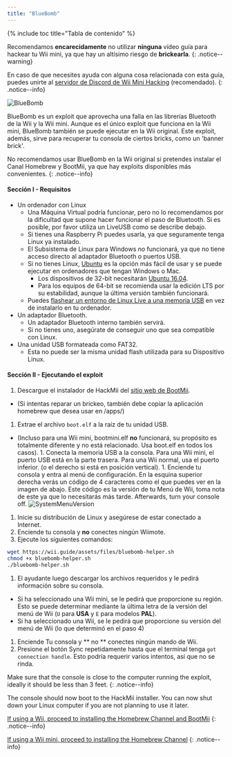 ```yaml
---
title: "BlueBomb"
---
```


{% include toc title="Tabla de contenido" %}

Recomendamos **encarecidamente** no utilizar **ninguna** vídeo guía para hackear tu Wii mini, ya que hay un altísimo riesgo de **brickearla**.
{: .notice--warning}

En caso de que necesites ayuda con alguna cosa relacionada con esta guía, puedes unirte al [servidor de Discord de Wii Mini Hacking](https://discord.gg/6ryxnkS) (recomendado).
{: .notice--info}

![BlueBomb](/images/bluebomb.png)

BlueBomb es un exploit que aprovecha una falla en las librerías Bluetooth de la Wii y la Wii mini. Aunque es el único exploit que funciona en la Wii mini, BlueBomb también se puede ejecutar en la Wii original. Este exploit, además, sirve para recuperar tu consola de ciertos bricks, como un 'banner brick'.

No recomendamos usar BlueBomb en la Wii original si pretendes instalar el Canal Homebrew y BootMii, ya que hay exploits disponibles más convenientes.
{: .notice--info}

#### Sección I - Requisitos
- Un ordenador con Linux
  - Una Máquina Virtual podría funcionar, pero no lo recomendamos por la dificultad que supone hacer funcionar el paso de Bluetooth. Si es posible, por favor utiliza un LiveUSB como se describe debajo.
  - Si tienes una Raspberry Pi puedes usarla, ya que seguramente tenga Linux ya instalado.
  - El Subsistema de Linux para Windows *no* funcionará, ya que no tiene acceso directo al adaptador Bluetooth o puertos USB.
  - Si no tienes Linux, [Ubuntu](https://ubuntu.com/download/desktop) es la opción más fácil de usar y se puede ejecutar en ordenadores que tengan Windows o Mac.
    - Los dispositivos de 32-bit necesitarán [Ubuntu 16.04](http://releases.ubuntu.com/16.04/).
    - Para los equipos de 64-bit se recomienda usar la edición LTS por su estabilidad, aunque la última versión también funcionará.
  - Puedes [flashear un entorno de Linux Live a una memoria USB](https://ubuntu.com/tutorials/tutorial-create-a-usb-stick-on-windows#1-overview) en vez de instalarlo en tu ordenador.
- Un adaptador Bluetooth.
  - Un adaptador Bluetooth interno también servirá.
  - Si no tienes uno, asegúrate de conseguir uno que sea compatible con Linux.
- Una unidad USB formateada como FAT32.
  - Esta no puede ser la misma unidad flash utilizada para su Dispositivo Linux.

#### Sección II - Ejecutando el exploit
1. Descargue el instalador de HackMii del [sitio web de BootMii](https://bootmii.org/download/).
- (Si intentas reparar un brickeo, también debe copiar la aplicación homebrew que desea usar en /apps/)
1. Extrae el archivo `boot.elf` a la raíz de tu unidad USB.
- (Incluso para una Wii mini, bootmini.elf **no** funcionará, su propósito es totalmente diferente y no está relacionado. Usa boot.elf en todos los casos). 1. Conecta la memoria USB a la consola. Para una Wii mini, el puerto USB está en la parte trasera. Para una Wii normal, usa el puerto inferior. (o el derecho si está en posición vertical). 1. Enciende tu consola y entra al menú de configuración. En la esquina superior derecha verás un código de 4 caracteres como el que puedes ver en la imagen de abajo. Este código es la versión de tu Menú de Wii, toma nota de este ya que lo necesitarás más tarde. Afterwards, turn your console off. ![SystemMenuVersion](/images/Wii/SystemMenuVersion.png)
1. Inicie su distribución de Linux y asegúrese de estar conectado a Internet.
1. Enciende tu consola y **no** conectes ningún Wiimote.
1. Ejecute los siguientes comandos:
```bash
wget https://wii.guide/assets/files/bluebomb-helper.sh
chmod +x bluebomb-helper.sh
./bluebomb-helper.sh
```
1. El ayudante luego descargar los archivos requeridos y le pedirá información sobre su consola.
  - Si ha seleccionado una Wii mini, se le pedirá que proporcione su región. Esto se puede determinar mediante la última letra de la versión del menú de Wii (`U` para **USA** y `E` para modelos **PAL**).
  - Si ha seleccionado una Wii, se le pedirá que proporcione su versión del menú de Wii (lo que determinó en el paso 4)
1. Enciende Tu consola y ** no ** conectes ningún mando de Wii.
1. Presione el botón Sync repetidamente hasta que el terminal tenga `got connection handle`. Esto podría requerir varios intentos, así que no se rinda.

Make sure that the console is close to the computer running the exploit, ideally it should be less than 3 feet.
{: .notice--info}

The console should now boot to the HackMii installer. You can now shut down your Linux computer if you are not planning to use it later.

[If using a Wii, proceed to installing the Homebrew Channel and BootMii](hbc)
{: .notice--info}

[If using a Wii mini, proceed to installing the Homebrew Channel](hbc-mini)
{: .notice--info}

